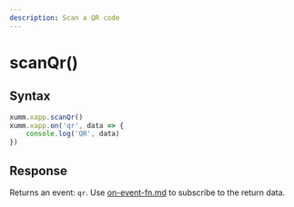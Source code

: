```yaml
---
description: Scan a QR code
---
```


# scanQr()

## Syntax

```javascript
xumm.xapp.scanQr()
xumm.xapp.on('qr', data => {
    console.log('QR', data)
})
```

## Response

Returns an event: `qr`. Use [on-event-fn.md](on-event-fn.md "mention") to subscribe to the return data.
